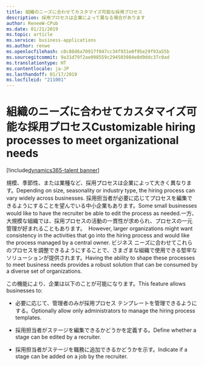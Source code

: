 ```yaml
---
title: 組織のニーズに合わせてカスタマイズ可能な採用プロセス
description: 採用プロセスは企業によって異なる場合があります
author: ReneeW-CPub
ms.date: 01/21/2019
ms.topic: article
ms.service: business-applications
ms.author: renwe
ms.openlocfilehash: c0c88d6a70917f047cc34f931e0f95e29f93a55b
ms.sourcegitcommit: 9a31d79f2ae098559c294503984e0d9ddc37c0ad
ms.translationtype: HT
ms.contentlocale: ja-JP
ms.lasthandoff: 01/17/2019
ms.locfileid: "211001"
---
```

#  <a name="customizable-hiring-processes-to-meet-organizational-needs"></a><span data-ttu-id="71865-103">組織のニーズに合わせてカスタマイズ可能な採用プロセス</span><span class="sxs-lookup"><span data-stu-id="71865-103">Customizable hiring processes to meet organizational needs</span></span>
[!include[dynamics365-talent banner](../../includes/dynamics365-talent.md)]





<span data-ttu-id="71865-104">規模、季節性、または業種など、採用プロセスは企業によって大きく異なります。</span><span class="sxs-lookup"><span data-stu-id="71865-104">Depending on size, seasonality or industry type, the hiring process can vary widely across businesses.</span></span> <span data-ttu-id="71865-105">採用担当者が必要に応じてプロセスを編集できるようにすることを望んでいる中小企業もあります。</span><span class="sxs-lookup"><span data-stu-id="71865-105">Some small businesses would like to have the recruiter be able to edit the process as needed.</span></span><span data-ttu-id="71865-106">一方、大規模な組織では、採用プロセスの活動の一貫性が求められ、プロセスの一元管理が好まれることもあります。</span><span class="sxs-lookup"><span data-stu-id="71865-106">  However, larger organizations might want consistency in the activities that go into the hiring process and would like the process managed by a central owner.</span></span> <span data-ttu-id="71865-107">ビジネス ニーズに合わせてこれらのプロセスを調整できるようにすることで、さまざまな組織で使用できる堅牢なソリューションが提供されます。</span><span class="sxs-lookup"><span data-stu-id="71865-107">Having the ability to shape these processes to meet business needs provides a robust solution that can be consumed by a diverse set of organizations.</span></span>

<span data-ttu-id="71865-108">この機能により、企業は以下のことが可能になります。</span><span class="sxs-lookup"><span data-stu-id="71865-108">This feature allows businesses to:</span></span>

-   <span data-ttu-id="71865-109">必要に応じて、管理者のみが採用プロセス テンプレートを管理できるようにする。</span><span class="sxs-lookup"><span data-stu-id="71865-109">Optionally allow only administrators to manage the hiring process templates.</span></span>

-   <span data-ttu-id="71865-110">採用担当者がステージを編集できるかどうかを定義する。</span><span class="sxs-lookup"><span data-stu-id="71865-110">Define whether a stage can be edited by a recruiter.</span></span>

-   <span data-ttu-id="71865-111">採用担当者がステージを職務に追加できるかどうかを示す。</span><span class="sxs-lookup"><span data-stu-id="71865-111">Indicate if a stage can be added on a job by the recruiter.</span></span>
